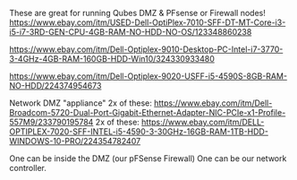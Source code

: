 These are great for running Qubes DMZ & PFsense or Firewall nodes!
https://www.ebay.com/itm/USED-Dell-OptiPlex-7010-SFF-DT-MT-Core-i3-i5-i7-3RD-GEN-CPU-4GB-RAM-NO-HDD-NO-OS/123348860238

https://www.ebay.com/itm/Dell-Optiplex-9010-Desktop-PC-Intel-i7-3770-3-4GHz-4GB-RAM-160GB-HDD-Win10/324330933480

https://www.ebay.com/itm/Dell-Optiplex-9020-USFF-i5-4590S-8GB-RAM-NO-HDD/224374954673

Network DMZ "appliance"
2x of these: https://www.ebay.com/itm/Dell-Broadcom-5720-Dual-Port-Gigabit-Ethernet-Adapter-NIC-PCIe-x1-Profile-557M9/233790195784
2x of these: https://www.ebay.com/itm/DELL-OPTIPLEX-7020-SFF-INTEL-i5-4590-3-30GHz-16GB-RAM-1TB-HDD-WINDOWS-10-PRO/224354782407

One can be inside the DMZ  (our pFSense Firewall)
One can be our network controller.

